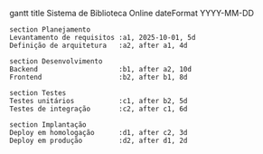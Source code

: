 gantt
    title Sistema de Biblioteca Online
    dateFormat  YYYY-MM-DD

    section Planejamento
    Levantamento de requisitos :a1, 2025-10-01, 5d
    Definição de arquitetura   :a2, after a1, 4d

    section Desenvolvimento
    Backend                    :b1, after a2, 10d
    Frontend                   :b2, after b1, 8d

    section Testes
    Testes unitários           :c1, after b2, 5d
    Testes de integração       :c2, after c1, 6d

    section Implantação
    Deploy em homologação      :d1, after c2, 3d
    Deploy em produção         :d2, after d1, 2d
